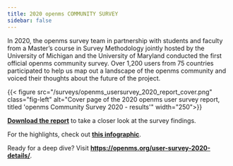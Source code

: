 ```yaml
---
title: 2020 openms COMMUNITY SURVEY
sidebar: false
---
```


In 2020, the openms survey team in partnership with students and faculty from a
Master’s course in Survey Methodology jointly hosted by the University of
Michigan and the University of Maryland conducted the first official openms
community survey. Over 1,200 users from 75 countries participated to help us
map out a landscape of the openms community and voiced their thoughts about the
future of the project.

{{< figure src="/surveys/openms_usersurvey_2020_report_cover.png" class="fig-left" alt="Cover page of the 2020 openms user survey report, titled 'openms Community Survey 2020 - results'" width="250">}}

**[Download the report](/surveys/openms_usersurvey_2020_report.pdf)**
to take a closer look at the survey findings.


For the highlights, check out
**[this infographic](https://github.com/openms/openms-surveys/blob/master/images/2020openmssurveyresults_community_infographic.pdf)**.

Ready for a deep dive? Visit **https://openms.org/user-survey-2020-details/**.

